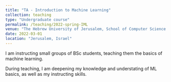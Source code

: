 ```yaml
---
title: "TA - Introduction to Machine Learning"
collection: teaching
type: "Undergraduate course"
permalink: /teaching/2022-spring-IML
venue: "The Hebrew University of Jerusalem, School of Computer Science and Engineering"
date: 2022-03-01
location: "Jerusalem, Israel"
---
```


I am instructing small groups of BSc students, teaching them the basics of machine learning.

During teaching, I am deepening my knowledge and understating of ML basics, as well as my instructing skills.
